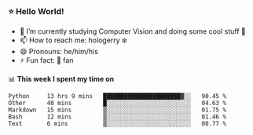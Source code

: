 ### ⭐️ Hello World!

<!--
**hologerry/hologerry** is a ✨ _special_ ✨ repository because its `README.md` (this file) appears on your GitHub profile.

Here are some ideas to get you started:

- 🔭 I’m currently working and studying on Computer Vision
- 🌱 I’m currently learning at Peking University
- 💬 Ask me about 
- 📫 How to reach me: E-mail
- 😄 Pronouns: he/his
- ⚡ Fun fact: Music is the Power
-->


- 🔭 I’m currently studying Computer Vision and doing some cool stuff 🤖
- 📫 How to reach me: hologerry :snowflake:
- 😄 Pronouns: he/him/his
- ⚡ Fun fact: 🍎 fan


📊 **This week I spent my time on**

<!--START_SECTION:waka-->
```text
Python     13 hrs 9 mins   ██████████████████████▓░░   90.45 % 
Other      40 mins         █░░░░░░░░░░░░░░░░░░░░░░░░   04.63 % 
Markdown   15 mins         ▒░░░░░░░░░░░░░░░░░░░░░░░░   01.75 % 
Bash       12 mins         ▒░░░░░░░░░░░░░░░░░░░░░░░░   01.46 % 
Text       6 mins          ▒░░░░░░░░░░░░░░░░░░░░░░░░   00.77 % 
```
<!--END_SECTION:waka-->
